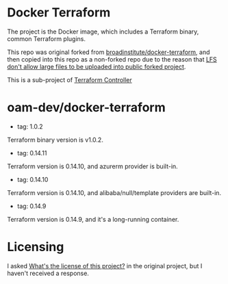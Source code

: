 # Docker Terraform

The project is the Docker image, which includes a Terraform binary, common Terraform plugins.

This repo was original forked from [broadinstitute/docker-terraform](https://github.com/broadinstitute/docker-terraform), and then copied into this repo as a
non-forked repo due to the reason that [LFS don't allow large files to be uploaded into public forked project](https://github.com/git-lfs/git-lfs/issues/1906).

This is a sub-project of [Terraform Controller](https://github.com/oam-dev/terraform-controller)

# oam-dev/docker-terraform

- tag: 1.0.2

Terraform binary version is v1.0.2.

- tag: 0.14.11

Terraform version is 0.14.10, and azurerm provider is built-in.

- tag: 0.14.10

Terraform version is 0.14.10, and alibaba/null/template providers are built-in.

- tag: 0.14.9

Terraform version is 0.14.9, and it's a long-running container.

# Licensing

I asked [What's the license of this project?](https://github.com/broadinstitute/docker-terraform/issues/19) in the original
project, but I haven't received a response.
